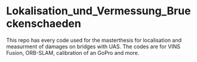 # Lokalisation_und_Vermessung_Brueckenschaeden
This repo has every code used for the masterthesis for localisation and measurment of damages on bridges with UAS. The codes are for VINS Fusion, ORB-SLAM, calibration of an GoPro and more.
